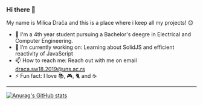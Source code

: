 
### Hi there 👋

My name is Milica Drača and this is a place where i keep all my projects! 😊

 - 📖 I'm a 4th year student pursuing a Bachelor's deegre in Electrical and Computer Engineering.
 - 🔭 I’m currently working on: Learning about SolidJS and efficient reactivity of JavaScript
 - 📫 How to reach me: Reach out with me on email draca.sw18.2019@uns.ac.rs
 - ⚡  Fun fact: I love 📚, 🎮, 🐈 and ☕
 
 <hr/>

[![Anurag's GitHub stats](https://github-readme-stats.vercel.app/api?username=milicad00&theme=dracula)](https://github.com/anuraghazra/github-readme-stats)
